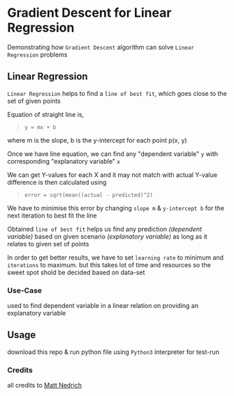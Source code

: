 # Gradient Descent for Linear Regression

Demonstrating how `Gradient Descent` algorithm can solve `Linear Regression` problems

## Linear Regression

`Linear Regression` helps to find a `line of best fit`, which goes close to the set of given points

Equation of straight line is,

> ` y = mx + b `

where m is the slope, b is the y-intercept for each point p(x, y)

Once we have line equation, we can find any "dependent variable" `y` with corresponding "explanatory variable" `x`

We can get Y-values for each X and it may not match with actual Y-value
difference is then calculated using

> ` error = sqrt(mean((actual - predicted)^2) `

We have to minimise this error by changing `slope m` & `y-intercept b` for the next iteration to best fit the line

Obtained `line of best fit` helps us find any prediction _(dependent variable)_ based on given scenario _(explanatory variable)_ as long as it relates to given set of points

In order to get better results, we have to set `learning rate` to minimum and `iterations` to maximum. but this takes lot of time and resources
so the sweet spot shold be decided based on data-set

### Use-Case
used to find dependent variable in a linear relation on providing an explanatory variable

## Usage
download this repo & run python file using `Python3` interpreter for test-run

### Credits
all credits to [Matt Nedrich](https://github.com/mattnedrich/GradientDescentExample)
